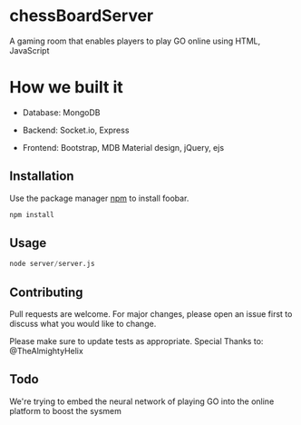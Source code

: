 # chessBoardServer

A gaming room that enables players to play GO online using HTML, JavaScript

# How we built it

* Database: MongoDB

* Backend: Socket.io, Express

* Frontend: Bootstrap, MDB Material design, jQuery, ejs


## Installation

Use the package manager [npm](https://www.npmjs.com/) to install foobar.

```bash
npm install
```

## Usage

```python
node server/server.js

```

## Contributing
Pull requests are welcome. For major changes, please open an issue first to discuss what you would like to change.

Please make sure to update tests as appropriate.
Special Thanks to: @TheAlmightyHelix


## Todo

We're trying to embed the neural network of playing GO into the online platform to boost the sysmem
